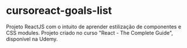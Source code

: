 # cursoreact-goals-list
Projeto ReactJS com o intuito de aprender estilização de componentes e CSS modules. Projeto criado no curso "React - The Complete Guide", disponível na Udemy.
